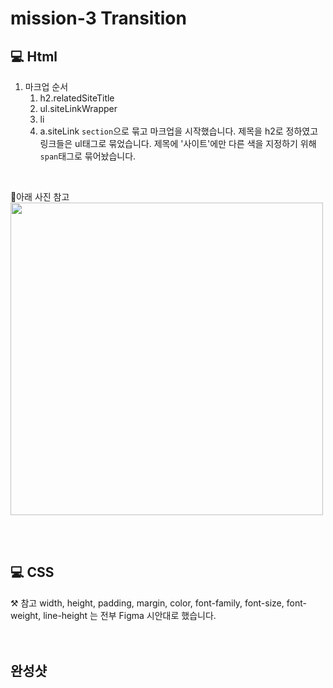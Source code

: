 # mission-3 Transition
## 💻 Html
1. 마크업 순서  
    1. h2.relatedSiteTitle
    2. ul.siteLinkWrapper
    3. li
    4. a.siteLink
```section```으로 묶고 마크업을 시작했습니다.
제목을 h2로 정하였고 링크들은 ul태그로 묶었습니다.
제목에 '사이트'에만 다른 색을 지정하기 위해 ```span```태그로 묶어놨습니다.


<br>

🔻아래 사진 참고
<br>
<img src="https://github.com/KIMGEUNDU/homeWork/assets/126174401/57e1774a-7563-4e99-a6b5-9293a7242cae" width="500px">


<br>
<br>

## 💻 CSS
⚒️ 참고 width, height, padding, margin, color, font-family, font-size, font-weight, line-height 는 전부 Figma 시안대로 했습니다.
<br>
<br>
<br>

## 완성샷

